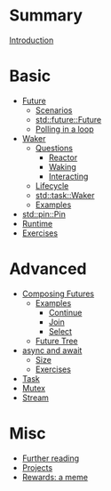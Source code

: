 # Summary

[Introduction](README.md)

# Basic

- [Future](basic/future/readme.md)
    - [Scenarios](basic/future/scenarios.md)
    - [std::future::Future](basic/future/trait.md)
    - [Polling in a loop](basic/future/loop-poll.md)
- [Waker](basic/waker/readme.md)
    - [Questions](basic/waker/questions.md)
        - [Reactor](basic/waker/reactor.md)
        - [Waking](basic/waker/waking.md)
        - [Interacting](basic/waker/interacting.md)
    - [Lifecycle](basic/waker/lifecycle.md)
    - [std::task::Waker](basic/waker/rust.md)
    - [Examples](basic/waker/examples.md)
- [std::pin::Pin](basic/pin/readme.md)
- [Runtime](basic/runtime/readme.md)
- [Exercises](basic/exercises/readme.md)

# Advanced

- [Composing Futures](advanced/composing/readme.md)
    - [Examples]()
        - [Continue](advanced/composing/continue.md)
        - [Join](advanced/composing/join.md)
        - [Select](advanced/composing/select.md)
    - [Future Tree](advanced/composing/tree.md)
- [async and await](advanced/async_await/readme.md)
    - [Size](advanced/async_await/size.md)
    - [Exercises](advanced/async_await/exercises.md)
- [Task]()
- [Mutex]()
- [Stream]()

# Misc

- [Further reading]()
- [Projects]()
- [Rewards: a meme](misc/meme-before-after.md)
